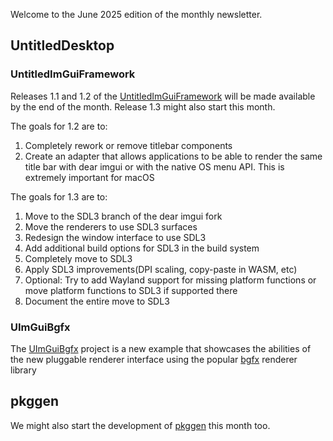 Welcome to the June 2025 edition of the monthly newsletter.

## UntitledDesktop
### UntitledImGuiFramework
Releases 1.1 and 1.2 of the [UntitledImGuiFramework](https://github.com/MadLadSquad/UntitledImGuiFramework) will be made available by the
end of the month. Release 1.3 might also start this month.

The goals for 1.2 are to:

1. Completely rework or remove titlebar components
1. Create an adapter that allows applications to be able to render the same title bar with dear imgui or with the native OS menu API. This
   is extremely important for macOS

The goals for 1.3 are to:

1. Move to the SDL3 branch of the dear imgui fork
1. Move the renderers to use SDL3 surfaces
1. Redesign the window interface to use SDL3
1. Add additional build options for SDL3 in the build system
1. Completely move to SDL3
1. Apply SDL3 improvements(DPI scaling, copy-paste in WASM, etc)
1. Optional: Try to add Wayland support for missing platform functions or move platform functions to SDL3 if supported there
1. Document the entire move to SDL3

### UImGuiBgfx
The [UImGuiBgfx](https://github.com/MadLadSquad/UImGuiBgfx) project is a new example that showcases the abilities of the new pluggable
renderer interface using the popular [bgfx](https://github.com/bkaradzic/bgfx) renderer library

## pkggen
We might also start the development of [pkggen](https://pkggen.madladsquad.com) this month too.
